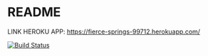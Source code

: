 # README
LINK HEROKU APP: https://fierce-springs-99712.herokuapp.com/

[![Build Status](https://danielnottingham.semaphoreci.com/badges/memory-app-rails/branches/master.svg?style=shields)](https://danielnottingham.semaphoreci.com/projects/memory-app-rails)
